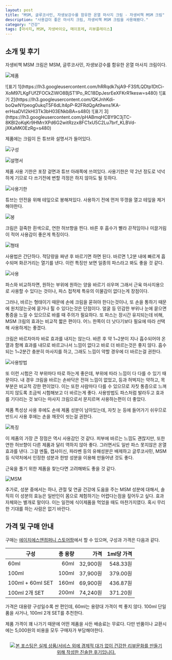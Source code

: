 ```yaml
---
layout: post
title: "MSM, 글루코사민, 자생보강수를 함유한 온열 마사지 크림 - 자생비책 MSM 크림"
description: "사용감이 좋은 마사지 크림, 자생비책 MSM 크림을 사용해봤다."
category: "건강"
tags: [마사지, MSM, 자생바이오, 메이포레, 리뷰플레이스]
---
```


## 소개 및 후기

자생비책 MSM 크림은 MSM, 글루코사민, 자생보강수를 함유한 온열 마사지 크림이다.

![제품](https://lh3.googleusercontent.com/V0AQHUQOznhJxWN55KU2Cbw_nJxftYU6xcURk_-fnjiezh9scExyTOlIO9VwrgJFH7-xptQCBrfWlQ=s560)

<p class="center" markdown="1">
![표기 1](https://lh3.googleusercontent.com/hRRqdk7sjA9-F3SfLQDtp1DtCi-XoM97LKgFUfZFOCkZiWO8BjST1Po_RC18DpJesrEeXFKrR1kesw=s480)
![표기 2](https://lh3.googleusercontent.com/QKJnhKdi-boQwNYpeog0ukqT5F6dLIt4pP-R2FRdQgAt9wns1KA-erHsaDVI2kHI3Tk3bH03ENkbBA=s480)
![표기 3](https://lh3.googleusercontent.com/pHABmqHCBY9C3jTC-8KBI2oKqKr9HMrrXPd6G2witRzzx8FC1xU5C2Lu7brf_KLBVd-jXKaMK0EzRg=s480)
</p>

제품에는 크림이 든 튜브와 설명서가 들어있다.

![구성](https://lh3.googleusercontent.com/SynI7du1sOZy_W9b6GVd2dbOhkrKOVxk0s1uVlJD54tvwTdy8zgj9qPbCoH58Z6h80VkP6JCzpvaOw=s560)

![설명서](https://lh3.googleusercontent.com/wy2kbbfOtUEfFbcW_94Wd9zMKVkMUA-yphgehPfGcwvPpsRE631KIKMgIvOSmBrj1azO5aPs4LuoIg=s560)

제품 사용 기한은 포장 겉면과 튜브 아래쪽에 쓰여있다.
사용기한은 약 2년 정도로 넉넉하게 기므로 다 쓰기전에 변할 걱정은 하지 않아도 될 듯하다.

![사용기한](https://lh3.googleusercontent.com/Kl_tYp4SJL-GpENjpTKUSGEPFACj7NIOWsEI-T3l9yzw5v-3vxMTl-0aes1Q5S_9hx_vlqdy1goxbw=s560)

튜브는 안전을 위해 테잎으로 봉해져있다.
사용하기 전에 먼저 뚜껑을 열고 테잎을 제거해야한다.

![봉](https://lh3.googleusercontent.com/tmgqr55lrnn-osvnfLSowhDhkL8XAZVpre1WFPV5AcEfmZt0POUmtuU_takddhcuCouSqRHZhuxaww=s560)

크림은 걸죽한 흰색으로, 연한 허브향을 띈다.
바른 후 흡수가 빨라 끈적임이나 미끌거림이 적어 사용감이 좋은게 특징이다.

![형태](https://lh3.googleusercontent.com/mqD-HXDY0VmQtgN_ZQx2lYJMpmk3UNmh5TYSpt8dd0JmG0ftpX6PGIEBHiO2OEQ8iJKZ_OpnOPRXzA=s560)

사용법은 간단하다.
적당량을 짜낸 후 바르기면 하면 된다.
바르면 1,2분 내에 빠르게 흡수되며 화끈거리는 열기를 낸다.
이런 특징만 보면 일종의 파스라고 봐도 좋을 것 같다.

![사용](https://lh3.googleusercontent.com/bNRqYLfhSJL19UhVj1fpFfsMltH_O2cPpGhXLCWHtcaYwKnPXAUv_ldcI6JBaXcA3955oMa2p7oBCw=s560)

파스와 비교하자면,
원하는 부위에 원하는 양을 바르기 쉬우며
그래서 근육 마사지용으로 사용할 수 있다는 것이나,
파스 접착제 특유의 이물감이 없다는게 장점이다.

그러나, 바르는 형태이기 때문에 손에 크림을 묻혀야 한다는것이나,
또 손을 통하기 때문에 원치않는곳에 묻거나 튈 수 있다는것은 단점이다.
얼굴 등 민감한 부위나 눈에 묻으면 통증을 느낄 수 있으므로 바를 때 주의가 필요하다.
또 파스는 장시간 유지되는데 비해, MSM 크림의 효과는 비교적 짧은 편이다.
어느 한쪽이 더 낫다기보다 필요에 따라 선택해 사용하게는 좋겠다.

크림은 바르자마자 바로 효과를 내지는 않는다.
바른 후 약 1~2분이 지나 흡수되어야 온열과 함께 효과를 내므로
바르고나서 느낌이 없다고 바로 더 바르는것은 좋지 않다.
흡수되는 1~2분간 충분히 마사지를 하고, 그래도 느낌이 약할 경우에 더 바르는걸 권한다.

![사용방법](https://lh3.googleusercontent.com/-TaeDLDlixRI/Wf8IjfcXRqI/AAAAAAAAaew/IJAIxKMHgTsPa0nCS9E6I14s6VTLaaaxgCE0YBhgL/s660/jaseng-msm-cream-usage.jpg)

또 이런 시험은 각 부위마다 따로 하는게 좋은데,
부위에 따라 느낌이 다 다를 수 있기 때문이다.
내 경우 크림을 바르는 손바닥은 전혀 느낌이 없었고,
등과 허벅지는 약하고,
목 부분은 비교적 강한 편이었다.
이는 또한 사람마다 다를 수 있으므로
자칫 통증으로 느껴지지 않도록 조금씩 시험해보고 더 바르는게 좋다.
사용방법도 파스처럼 발라두고 효과를 기다리는 것 보다는
마사지 크림으로서 문지르며 사용하는편이 더 좋았다.

제품 특성상 사용 후에도 손에 제품 성분이 남아있는데,
자칫 눈 등에 들어가기 쉬우므로
반드시 사용 후에는 손을 깨끗이 씻는걸 권한다.

![특징](https://lh3.googleusercontent.com/-0MeQ7j9QVlo/Wf8LhvTW7WI/AAAAAAAAafM/Q1R0LAiiickenrnqEm7Cf50Zg0wLvsqpQCE0YBhgL/s600/jaseng-msm-cream-spec.jpg)

이 제품의 가장 큰 장점은 역시 사용감인 것 같다.
피부에 바르는 느낌도 괜찮지만,
또한 연한 허브향이 다른 제품과 달리 역하지 않아 좋다.
그러면서도 일반 파스 못지않은 온열 효과를 낸다.
그걸 멘톨, 캡사이신, 파라벤 등의 유해성분은 배제하고
글루코사민, MSM 등 식약처에서 인정한 성분과
한방 성분을 이용해 만들어낸 것도 좋다.

근육을 풀기 위한 제품을 찾는다면 고려해봐도 좋을 것 같다.

![MSM](https://lh3.googleusercontent.com/-4xeoBdaO4Cw/Wf8MZbPTz0I/AAAAAAAAafg/fGloBOpfW7o1phwLYhdSfXNeI8DZL0tGwCE0YBhgL/s560/jaseng-msm-cream-msm.jpg)

추가로, 성분 중에서는 하나, 관절 및 연골 건강에 도움을 주는 MSM 성분에 대해서,
솔직히 이 성분의 효능은 일반인이 몸으로 체험하기는 어렵다는점을 짚어두고 싶다.
효과 자체와는 별개로 말이다.
이는 일전에 식이제품을 먹었을 때도 마찬가지였다.
혹시 무리한 기대를 하는 사람은 없기 바란다.



## 가격 및 구매 안내

구매는 [에이치에스앤컴퍼니 스토어팜](http://storefarm.naver.com/hs-company)에서 할 수 있으며,
구성과 가격은 다음과 같다.

구성             | 총 용량 | 가격     | 1ml당 가격
-----------------|--------:|---------:|-----------:
60ml             |    60ml | 32,900원 |   548.33원
100ml            |   100ml | 37,900원 |   379.00원
100ml + 60ml SET |   160ml | 69,900원 |   436.87원
100ml 2개 SET    |   200ml | 74,240원 |   371.20원

가격은 대용량 구성일수록 싼 편인데,
60ml는 용량대 가격이 썩 좋지 않다.
100ml 단일품을 사거나, 100ml 2개 SET를 추천한다.

제품 가격이 꽤 나가기 때문에 어떤 제품을 사든 배송료는 무료다.
다만 반품이나 교환시에는 5,000원의 비용을 모두 구매자가 부담해야한다.



<div style="text-align: center; padding: 1em;"><a href="http://reviewplace.co.kr/detail.php?number=10314" target="_blank"><img src="http://reviewplace.co.kr/blog_traffic.php?key=MTAzMTR8cmV6bm9h" border="0" alt="본 포스팅은 실제 상품/서비스 외에 경제적 대가 없이 건강한 리뷰문화를 만들기 위해 작성한 진솔한 후기입니다."></a></div>
